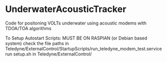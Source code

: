 # UnderwaterAcousticTracker
Code for positoning VOLTs underwater using acoustic modems with TDOA/TOA algorithms

To Setup Autostart Scripts:
MUST BE ON RASPIAN (or Debian based system)
check the file paths in Teledyne/ExternalControl/StartupScripts/run_teledyne_modem_test.service
run setup.sh in Teledyne/ExternalControl/
